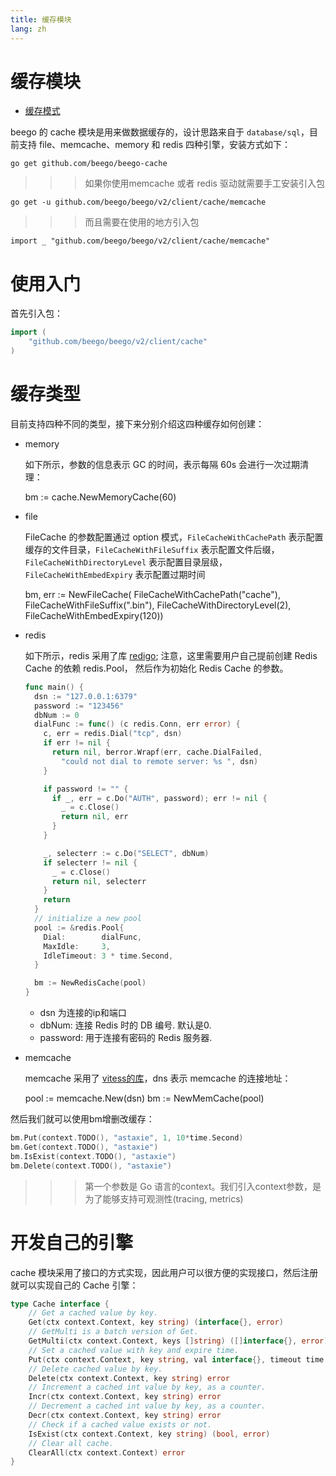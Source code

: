 ```yaml
---
title: 缓存模块
lang: zh
---
```


# 缓存模块

- [缓存模式](./cache_pattern.md)

beego 的 cache 模块是用来做数据缓存的，设计思路来自于 `database/sql`，目前支持 file、memcache、memory 和 redis 四种引擎，安装方式如下：

	go get github.com/beego/beego-cache

>>>如果你使用memcache 或者 redis 驱动就需要手工安装引入包

	go get -u github.com/beego/beego/v2/client/cache/memcache

>>>而且需要在使用的地方引入包

    import _ "github.com/beego/beego/v2/client/cache/memcache"

# 使用入门

首先引入包：

```go
import (
	"github.com/beego/beego/v2/client/cache"
)
```

# 缓存类型

目前支持四种不同的类型，接下来分别介绍这四种缓存如何创建：

- memory

  如下所示，参数的信息表示 GC 的时间，表示每隔 60s 会进行一次过期清理：

  	bm := cache.NewMemoryCache(60)

- file

  FileCache 的参数配置通过 option 模式，`FileCacheWithCachePath` 表示配置缓存的文件目录，`FileCacheWithFileSuffix` 表示配置文件后缀，`FileCacheWithDirectoryLevel` 表示配置目录层级，`FileCacheWithEmbedExpiry` 表示配置过期时间

  	bm, err := NewFileCache(
  						FileCacheWithCachePath("cache"),
  						FileCacheWithFileSuffix(".bin"),
  						FileCacheWithDirectoryLevel(2),
  						FileCacheWithEmbedExpiry(120))

- redis

  如下所示，redis 采用了库 [redigo](https://github.com/garyburd/redigo/tree/master/redis); 注意，这里需要用户自己提前创建 Redis Cache 的依赖 redis.Pool， 然后作为初始化 Redis Cache 的参数。

  ```go
  func main() {
  	dsn := "127.0.0.1:6379"
    password := "123456"
    dbNum := 0
    dialFunc := func() (c redis.Conn, err error) {
      c, err = redis.Dial("tcp", dsn)
      if err != nil {
        return nil, berror.Wrapf(err, cache.DialFailed,
          "could not dial to remote server: %s ", dsn)
      }
  
      if password != "" {
        if _, err = c.Do("AUTH", password); err != nil {
          _ = c.Close()
          return nil, err
        }
      }
  
      _, selecterr := c.Do("SELECT", dbNum)
      if selecterr != nil {
        _ = c.Close()
        return nil, selecterr
      }
      return
    }
    // initialize a new pool
    pool := &redis.Pool{
      Dial:        dialFunc,
      MaxIdle:     3,
      IdleTimeout: 3 * time.Second,
    }
  
    bm := NewRedisCache(pool)
  }
  ```

    * dsn 为连接的ip和端口
    * dbNum: 连接 Redis 时的 DB 编号. 默认是0.
    * password: 用于连接有密码的 Redis 服务器.


- memcache

  memcache 采用了 [vitess的库](https://github.com/youtube/vitess/tree/master/go/memcache)，dns 表示 memcache 的连接地址：

  	pool := memcache.New(dsn)
  	bm := NewMemCache(pool)

然后我们就可以使用bm增删改缓存：

```go
bm.Put(context.TODO(), "astaxie", 1, 10*time.Second)
bm.Get(context.TODO(), "astaxie")
bm.IsExist(context.TODO(), "astaxie")
bm.Delete(context.TODO(), "astaxie")
```

>>> 第一个参数是 Go 语言的context。我们引入context参数，是为了能够支持可观测性(tracing, metrics)

# 开发自己的引擎

cache 模块采用了接口的方式实现，因此用户可以很方便的实现接口，然后注册就可以实现自己的 Cache 引擎：

```go
type Cache interface {
	// Get a cached value by key.
	Get(ctx context.Context, key string) (interface{}, error)
	// GetMulti is a batch version of Get.
	GetMulti(ctx context.Context, keys []string) ([]interface{}, error)
	// Set a cached value with key and expire time.
	Put(ctx context.Context, key string, val interface{}, timeout time.Duration) error
	// Delete cached value by key.
	Delete(ctx context.Context, key string) error
	// Increment a cached int value by key, as a counter.
	Incr(ctx context.Context, key string) error
	// Decrement a cached int value by key, as a counter.
	Decr(ctx context.Context, key string) error
	// Check if a cached value exists or not.
	IsExist(ctx context.Context, key string) (bool, error)
	// Clear all cache.
	ClearAll(ctx context.Context) error
}
```
